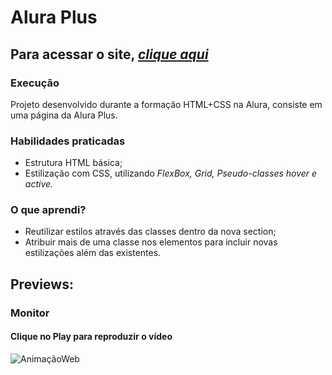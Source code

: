 # **Alura Plus**

## **Para acessar o site, [*clique aqui*](https://thedevnicolas.github.io/projeto-alura-plus/)**

### Execução
Projeto desenvolvido durante a formação HTML+CSS na Alura, consiste em uma página da Alura Plus. 

### **Habilidades praticadas** 
- Estrutura HTML básica;
- Estilização com CSS, utilizando *FlexBox, Grid, Pseudo-classes hover e active.*

### **O que aprendi?**
- Reutilizar estilos através das classes dentro da nova section;
- Atribuir mais de uma classe nos elementos para incluir novas estilizações além das existentes.

## **Previews**:

### **Monitor**
#### **Clique no Play para reproduzir o vídeo**

![AnimaçãoWeb](https://user-images.githubusercontent.com/110689312/192538969-5b9b348b-0d86-4090-b164-103de85ca03a.gif)



